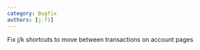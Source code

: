 ```yaml
---
category: Bugfix
authors: [j-f1]
---
```


Fix j/k shortcuts to move between transactions on account pages
